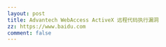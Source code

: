 ```yaml
---
layout: post
title: Advantech WebAccess ActiveX 远程代码执行漏洞
zz: https://www.baidu.com
comment: false
---
```

